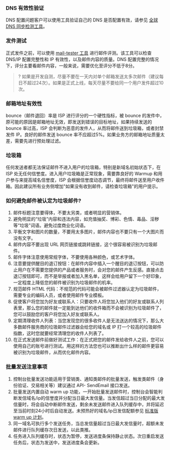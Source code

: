 [](id:dns)
### DNS 有效性验证

DNS 配置问题客户可以使用工具验证自己的 DNS 是否配置有效，请参见 [全球 DNS 同步检测工具](https://www.whatsmydns.net/)。

[](id:test)
### 发件测试

正式发件之前，可以使用 [mail-tester 工具](https://www.mail-tester.com/) 进行邮件评测。该工具可以检查 DNS/IP 配置完整性和 IP 有效性，以及邮件内容的质量。DNS 配置完整的情况下，评分主要看邮件内容，一般来说，需要优化至评分不低于8分。

>? 如果是开发自测，尽量不要在一天内对单个邮箱发送太多次邮件（建议每日不超过24次）。如果是正式上线，每天尽量不要给同一个用户发件超过10次。

 
[](id:add)
### 邮箱地址有效性
bounce（邮件退回）率是 ISP 进行评分的一个硬性指标，被 bounce 的发件中，原可能的原因是邮箱地址无效，即发送到错误的目标地址，如果持续发送的 bounce 率过高，ISP 会判断为恶意的发件人，从而将邮件送到垃圾箱，或者封禁发件 IP。良好的邮件发送 bounce 率不应超过5%。如果业务方的邮箱地址质量太差，需要先进行预处理过滤。

[](id:garbage)
### 垃圾箱
任何发送者都无法保证邮件不进入用户的垃圾箱，特别是新域名初始状态下，在 ISP 处无任何信誉度。进入用户垃圾箱是正常现象，需要靠良好的 Warmup 和用户参与来提高域名信誉度，ISP 会根据信誉度动态调节，最终将邮件送至用户收件箱。因此建议所有业务侧增加"如果没有收到邮件，请检查垃圾箱"的用户提示。

[](id:avoid)
### 如何避免邮件被认定为垃圾邮件?
1. 邮件标题注意要得体，不要太另类，或者明显的营销体。
2. 避免明显的“垃圾”内容和违法内容，如充值抽奖、博彩、色情、毒品、淫秽等“垃圾”词语。避免过度商业化词语。
3. 平衡文字和图片的数量，不要用太多图片，邮件内容也不要只有一个大图片而没有文字。
4. 邮件内容不要出现 URL 网页链接或跳转链接，这个很容易被识别为垃圾邮件。
5. 邮件字体注意使用常规字体，不要使用各种颜色，或艺术字体。
6. 注意要提供醒目的退订按钮：在邮件内容中插入一个醒目的退订按钮，可以防止用户在不需要您提供的产品或者服务时，会对您的邮件产生反感。直接点击退订按钮即可，而不是举报或者加入黑名单，这样会给用户留下一个好印象，一定程度上降低您的邮件被识别为垃圾邮件的机率。
7. 规范邮件 HTML 代码：不规范的代码可能会被邮件过滤器认定为垃圾邮件，需要专业的编码人员，或者使用邮件专业模板。
8. 促使客户将您加为好友或联系人：只要收件人将您加入他们的好友或联系人列表里，那么您的邮件就一定能到达他们的收件箱而不会被识别为垃圾邮件了，您可以鼓励您的客户将您加入好友或联系人。
9. 定期清理收件人列表：当您发现您的很多收件人是无法送达的情况下，那么大多数邮件服务商的垃圾邮件过滤器会给您的域名或 IP 打一个较高的垃圾邮件指数，这时您就要经常清理您的收件人列表了。
10. 在正式发送邮件前做好测试工作：在正式把您的邮件发给收件人之前，您可以使用自己的账号进行测试。用这样的方法您也可以推断出什么样的邮件更容易被识别为垃圾邮件，从而优化邮件内容。

[](id:multiple)
### 批量发送注意事项
1. 控制台批量发送功能适用于营销类、通知类邮件的批量发送，触发类邮件（身份验证、交易相关等）建议通过 API- SendEmail 接口发送。
2. 批量发送内置自动 warm up 功能，一开始批量发送邮件时，控制台会智能判断发信域名/ip的信誉度并分配当日最大发信量。当发信超过当日分配的最大发信量时，将会自动中断邮件发送，剩余未发送邮件进入队列缓存中，并将延迟至当前时刻24小时后自动发送。未预热好的域名/ip日发信配额参见 [标准版 warm up 计划](https://cloud.tencent.com/document/product/1288/63469#default)。
3. 同一域名可执行多个发送任务，当总发信量超过当日最大发信量时，超额未发邮件进行队列缓存次日发送，以此类推。
4. 任务进入队列缓存时，状态为暂停，发送进度条保持静止状态。次日重启发送任务后，状态为发送中，发送进度条会更新。
